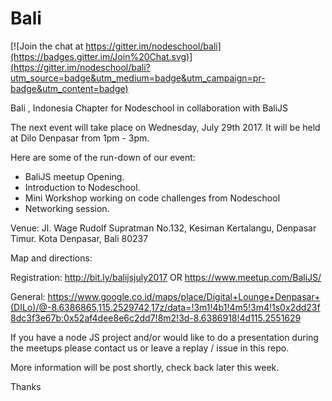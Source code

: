 # Bali

[![Join the chat at https://gitter.im/nodeschool/bali](https://badges.gitter.im/Join%20Chat.svg)](https://gitter.im/nodeschool/bali?utm_source=badge&utm_medium=badge&utm_campaign=pr-badge&utm_content=badge)

Bali , Indonesia Chapter for Nodeschool in collaboration with BaliJS

The next event will take place on Wednesday, July 29th 2017. It will be held at Dilo Denpasar from 1pm - 3pm.

Here are some of the run-down of our event:
+ BaliJS meetup Opening.
+ Introduction to Nodeschool.
+ Mini Workshop working on code challenges from Nodeschool
+ Networking session.

Venue:
Jl. Wage Rudolf Supratman No.132,
Kesiman Kertalangu, Denpasar Timur.
Kota Denpasar, Bali 80237

Map and directions:

Registration:
http://bit.ly/balijsjuly2017
OR
https://www.meetup.com/BaliJS/

General:
https://www.google.co.id/maps/place/Digital+Lounge+Denpasar+(DILo)/@-8.6386865,115.2529742,17z/data=!3m1!4b1!4m5!3m4!1s0x2dd23f8dc3f3e67b:0x52af4dee8e6c2dd7!8m2!3d-8.6386918!4d115.2551629

If you have a node JS project and/or would like to do a presentation during the meetups please contact us or leave a replay / issue in this repo.

More information will be post shortly, check back later this week.

Thanks
